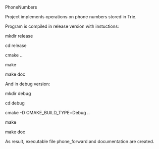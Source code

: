 PhoneNumbers

Project implements operations on phone numbers stored in Trie.

Program is compiled in release version with instuctions:

mkdir release

cd release

cmake ..

make

make doc

And in debug version:

mkdir debug

cd debug

cmake -D CMAKE_BUILD_TYPE=Debug ..

make

make doc

As result, executable file phone_forward and documentation are created.
